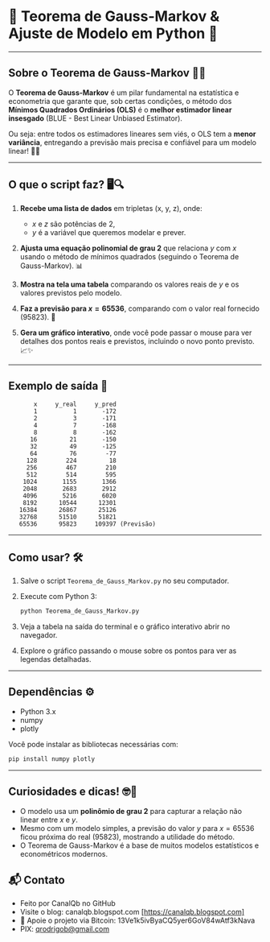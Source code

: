 # 📘 Teorema de Gauss-Markov & Ajuste de Modelo em Python 🚀

---

## Sobre o Teorema de Gauss-Markov 📐✨

O **Teorema de Gauss-Markov** é um pilar fundamental na estatística e econometria que garante que, sob certas condições, o método dos **Mínimos Quadrados Ordinários (OLS)** é o **melhor estimador linear insesgado** (BLUE - Best Linear Unbiased Estimator).

Ou seja: entre todos os estimadores lineares sem viés, o OLS tem a **menor variância**, entregando a previsão mais precisa e confiável para um modelo linear! 🎯💡

---

## O que o script faz? 🖥️🔍

1. **Recebe uma lista de dados** em tripletas (x, y, z), onde:

   * $x$ e $z$ são potências de 2,
   * $y$ é a variável que queremos modelar e prever.

2. **Ajusta uma equação polinomial de grau 2** que relaciona $y$ com $x$ usando o método de mínimos quadrados (seguindo o Teorema de Gauss-Markov). 📊

3. **Mostra na tela uma tabela** comparando os valores reais de $y$ e os valores previstos pelo modelo.

4. **Faz a previsão para $x=65536$**, comparando com o valor real fornecido (95823). 🔮

5. **Gera um gráfico interativo**, onde você pode passar o mouse para ver detalhes dos pontos reais e previstos, incluindo o novo ponto previsto. 📈✨

---

## Exemplo de saída 📝

```
       x     y_real     y_pred
       1          1       -172
       2          3       -171
       4          7       -168
       8          8       -162
      16         21       -150
      32         49       -125
      64         76        -77
     128        224         18
     256        467        210
     512        514        595
    1024       1155       1366
    2048       2683       2912
    4096       5216       6020
    8192      10544      12301
   16384      26867      25126
   32768      51510      51821
   65536      95823     109397 (Previsão)
```

---

## Como usar? 🛠️

1. Salve o script `Teorema_de_Gauss_Markov.py` no seu computador.
2. Execute com Python 3:

   ```bash
   python Teorema_de_Gauss_Markov.py
   ```
3. Veja a tabela na saída do terminal e o gráfico interativo abrir no navegador.
4. Explore o gráfico passando o mouse sobre os pontos para ver as legendas detalhadas.

---

## Dependências ⚙️

* Python 3.x
* numpy
* plotly

Você pode instalar as bibliotecas necessárias com:

```bash
pip install numpy plotly
```

---

## Curiosidades e dicas! 🤓💬

* O modelo usa um **polinômio de grau 2** para capturar a relação não linear entre $x$ e $y$.
* Mesmo com um modelo simples, a previsão do valor $y$ para $x=65536$ ficou próxima do real (95823), mostrando a utilidade do método.
* O Teorema de Gauss-Markov é a base de muitos modelos estatísticos e econométricos modernos.

## 📬 Contato

* Feito por CanalQb no GitHub 
* Visite o blog: canalqb.blogspot.com [https://canalqb.blogspot.com]
* 💸 Apoie o projeto via Bitcoin: 13Ve1k5ivByaCQ5yer6GoV84wAtf3kNava
* PIX: qrodrigob@gmail.com
